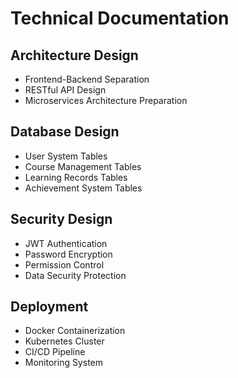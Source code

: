 ﻿# Technical Documentation

## Architecture Design
- Frontend-Backend Separation
- RESTful API Design
- Microservices Architecture Preparation

## Database Design
- User System Tables
- Course Management Tables
- Learning Records Tables
- Achievement System Tables

## Security Design
- JWT Authentication
- Password Encryption
- Permission Control
- Data Security Protection

## Deployment
- Docker Containerization
- Kubernetes Cluster
- CI/CD Pipeline
- Monitoring System
